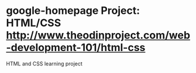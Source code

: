 google-homepage
Project: HTML/CSS
http://www.theodinproject.com/web-development-101/html-css
===============

HTML and CSS learning project
